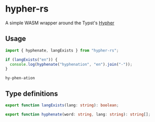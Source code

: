 # hypher-rs

A simple WASM wrapper around the Typst's [Hypher](https://github.com/typst/hypher)

## Usage

```js
import { hyphenate, langExists } from "hypher-rs";

if (langExists("en")) {
  console.log(hyphenate("hyphenation", "en").join("-"));
}
```

```
hy-phen-ation
```

## Type definitions

```ts
export function langExists(lang: string): boolean;

export function hyphenate(word: string, lang: string): string[];
```
